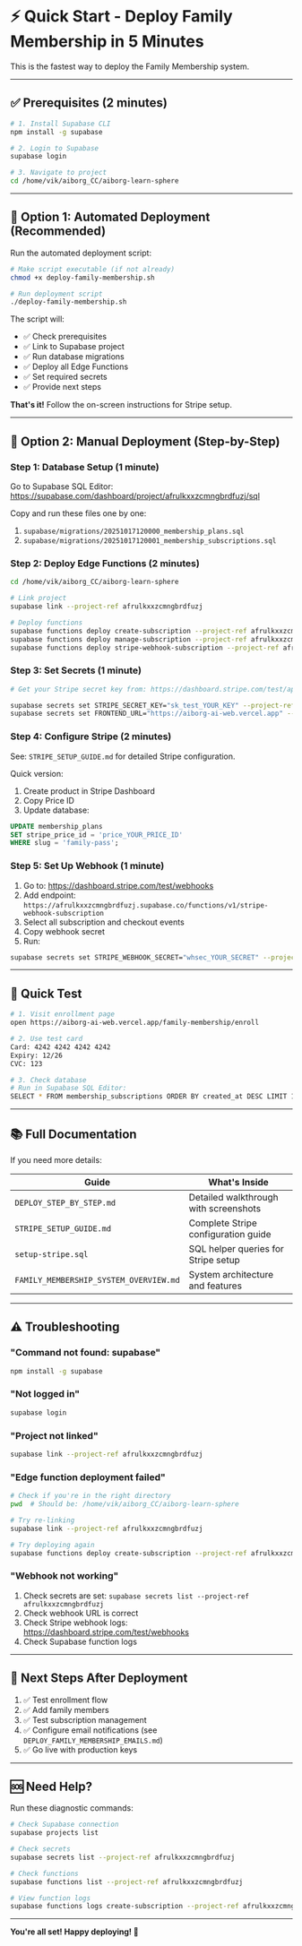 # ⚡ Quick Start - Deploy Family Membership in 5 Minutes

This is the fastest way to deploy the Family Membership system.

---

## ✅ Prerequisites (2 minutes)

```bash
# 1. Install Supabase CLI
npm install -g supabase

# 2. Login to Supabase
supabase login

# 3. Navigate to project
cd /home/vik/aiborg_CC/aiborg-learn-sphere
```

---

## 🚀 Option 1: Automated Deployment (Recommended)

Run the automated deployment script:

```bash
# Make script executable (if not already)
chmod +x deploy-family-membership.sh

# Run deployment script
./deploy-family-membership.sh
```

The script will:
- ✅ Check prerequisites
- ✅ Link to Supabase project
- ✅ Run database migrations
- ✅ Deploy all Edge Functions
- ✅ Set required secrets
- ✅ Provide next steps

**That's it!** Follow the on-screen instructions for Stripe setup.

---

## 🔧 Option 2: Manual Deployment (Step-by-Step)

### Step 1: Database Setup (1 minute)

Go to Supabase SQL Editor: https://supabase.com/dashboard/project/afrulkxxzcmngbrdfuzj/sql

Copy and run these files one by one:

1. `supabase/migrations/20251017120000_membership_plans.sql`
2. `supabase/migrations/20251017120001_membership_subscriptions.sql`

### Step 2: Deploy Edge Functions (2 minutes)

```bash
cd /home/vik/aiborg_CC/aiborg-learn-sphere

# Link project
supabase link --project-ref afrulkxxzcmngbrdfuzj

# Deploy functions
supabase functions deploy create-subscription --project-ref afrulkxxzcmngbrdfuzj
supabase functions deploy manage-subscription --project-ref afrulkxxzcmngbrdfuzj
supabase functions deploy stripe-webhook-subscription --project-ref afrulkxxzcmngbrdfuzj
```

### Step 3: Set Secrets (1 minute)

```bash
# Get your Stripe secret key from: https://dashboard.stripe.com/test/apikeys

supabase secrets set STRIPE_SECRET_KEY="sk_test_YOUR_KEY" --project-ref afrulkxxzcmngbrdfuzj
supabase secrets set FRONTEND_URL="https://aiborg-ai-web.vercel.app" --project-ref afrulkxxzcmngbrdfuzj
```

### Step 4: Configure Stripe (2 minutes)

See: `STRIPE_SETUP_GUIDE.md` for detailed Stripe configuration.

Quick version:
1. Create product in Stripe Dashboard
2. Copy Price ID
3. Update database:

```sql
UPDATE membership_plans
SET stripe_price_id = 'price_YOUR_PRICE_ID'
WHERE slug = 'family-pass';
```

### Step 5: Set Up Webhook (1 minute)

1. Go to: https://dashboard.stripe.com/test/webhooks
2. Add endpoint: `https://afrulkxxzcmngbrdfuzj.supabase.co/functions/v1/stripe-webhook-subscription`
3. Select all subscription and checkout events
4. Copy webhook secret
5. Run:

```bash
supabase secrets set STRIPE_WEBHOOK_SECRET="whsec_YOUR_SECRET" --project-ref afrulkxxzcmngbrdfuzj
```

---

## 🧪 Quick Test

```bash
# 1. Visit enrollment page
open https://aiborg-ai-web.vercel.app/family-membership/enroll

# 2. Use test card
Card: 4242 4242 4242 4242
Expiry: 12/26
CVC: 123

# 3. Check database
# Run in Supabase SQL Editor:
SELECT * FROM membership_subscriptions ORDER BY created_at DESC LIMIT 1;
```

---

## 📚 Full Documentation

If you need more details:

| Guide | What's Inside |
|-------|--------------|
| `DEPLOY_STEP_BY_STEP.md` | Detailed walkthrough with screenshots |
| `STRIPE_SETUP_GUIDE.md` | Complete Stripe configuration guide |
| `setup-stripe.sql` | SQL helper queries for Stripe setup |
| `FAMILY_MEMBERSHIP_SYSTEM_OVERVIEW.md` | System architecture and features |

---

## ⚠️ Troubleshooting

### "Command not found: supabase"

```bash
npm install -g supabase
```

### "Not logged in"

```bash
supabase login
```

### "Project not linked"

```bash
supabase link --project-ref afrulkxxzcmngbrdfuzj
```

### "Edge function deployment failed"

```bash
# Check if you're in the right directory
pwd  # Should be: /home/vik/aiborg_CC/aiborg-learn-sphere

# Try re-linking
supabase link --project-ref afrulkxxzcmngbrdfuzj

# Try deploying again
supabase functions deploy create-subscription --project-ref afrulkxxzcmngbrdfuzj
```

### "Webhook not working"

1. Check secrets are set: `supabase secrets list --project-ref afrulkxxzcmngbrdfuzj`
2. Check webhook URL is correct
3. Check Stripe webhook logs: https://dashboard.stripe.com/test/webhooks
4. Check Supabase function logs

---

## 🎯 Next Steps After Deployment

1. ✅ Test enrollment flow
2. ✅ Add family members
3. ✅ Test subscription management
4. ✅ Configure email notifications (see `DEPLOY_FAMILY_MEMBERSHIP_EMAILS.md`)
5. ✅ Go live with production keys

---

## 🆘 Need Help?

Run these diagnostic commands:

```bash
# Check Supabase connection
supabase projects list

# Check secrets
supabase secrets list --project-ref afrulkxxzcmngbrdfuzj

# Check functions
supabase functions list --project-ref afrulkxxzcmngbrdfuzj

# View function logs
supabase functions logs create-subscription --project-ref afrulkxxzcmngbrdfuzj
```

---

**You're all set! Happy deploying! 🚀**
